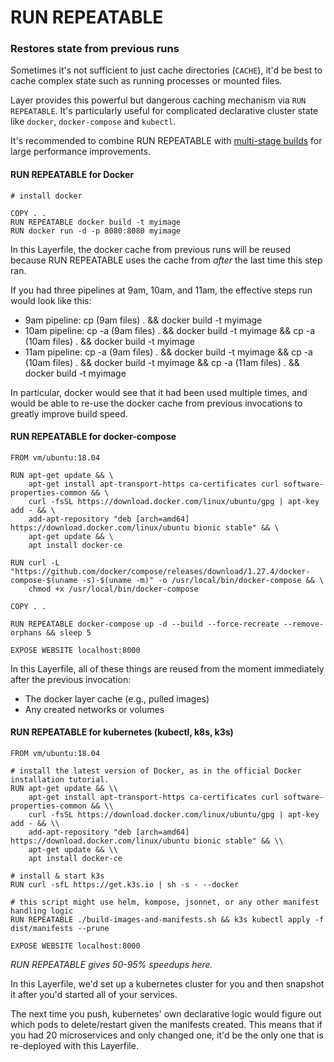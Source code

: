 # RUN REPEATABLE
### Restores state from previous runs

Sometimes it's not sufficient to just cache directories (`CACHE`), it'd be best to cache complex state such as running processes or mounted files.

Layer provides this powerful but dangerous caching mechanism via `RUN REPEATABLE`. It's particularly useful for complicated declarative cluster state like `docker`, `docker-compose` and `kubectl`.

It's recommended to combine RUN REPEATABLE with [multi-stage builds](https://docs.docker.com/develop/develop-images/multistage-build/) for large performance improvements.

#### RUN REPEATABLE for Docker

```Layerfile
# install docker

COPY . .
RUN REPEATABLE docker build -t myimage
RUN docker run -d -p 8080:8080 myimage
```

In this Layerfile, the docker cache from previous runs will be reused because RUN REPEATABLE uses the cache from *after* the last time this step ran.

If you had three pipelines at 9am, 10am, and 11am, the effective steps run would look like this:

- 9am pipeline: cp (9am files) . && docker build -t myimage
- 10am pipeline: cp -a (9am files) . && docker build -t myimage && cp -a (10am files) . && docker build -t myimage
- 11am pipeline: cp -a (9am files) . && docker build -t myimage && cp -a (10am files) . && docker build -t myimage && cp -a (11am files) . && docker build -t myimage

In particular, docker would see that it had been used multiple times, and would be able to re-use the docker cache from previous invocations to greatly improve build speed.

#### RUN REPEATABLE for docker-compose

```Layerfile
FROM vm/ubuntu:18.04

RUN apt-get update && \
    apt-get install apt-transport-https ca-certificates curl software-properties-common && \
    curl -fsSL https://download.docker.com/linux/ubuntu/gpg | apt-key add - && \
    add-apt-repository "deb [arch=amd64] https://download.docker.com/linux/ubuntu bionic stable" && \
    apt-get update && \
    apt install docker-ce

RUN curl -L "https://github.com/docker/compose/releases/download/1.27.4/docker-compose-$(uname -s)-$(uname -m)" -o /usr/local/bin/docker-compose && \
    chmod +x /usr/local/bin/docker-compose

COPY . .

RUN REPEATABLE docker-compose up -d --build --force-recreate --remove-orphans && sleep 5

EXPOSE WEBSITE localhost:8000
```

In this Layerfile, all of these things are reused from the moment immediately after the previous invocation:
- The docker layer cache (e.g., pulled images)
- Any created networks or volumes


#### RUN REPEATABLE for kubernetes (kubectl, k8s, k3s)

```Layerfile
FROM vm/ubuntu:18.04

# install the latest version of Docker, as in the official Docker installation tutorial.
RUN apt-get update && \\
    apt-get install apt-transport-https ca-certificates curl software-properties-common && \\
    curl -fsSL https://download.docker.com/linux/ubuntu/gpg | apt-key add - && \\
    add-apt-repository "deb [arch=amd64] https://download.docker.com/linux/ubuntu bionic stable" && \\
    apt-get update && \\
    apt install docker-ce

# install & start k3s
RUN curl -sfL https://get.k3s.io | sh -s - --docker

# this script might use helm, kompose, jsonnet, or any other manifest handling logic
RUN REPEATABLE ./build-images-and-manifests.sh && k3s kubectl apply -f dist/manifests --prune

EXPOSE WEBSITE localhost:8000
```

*RUN REPEATABLE gives 50-95% speedups here.*

In this Layerfile, we'd set up a kubernetes cluster for you and then snapshot it after you'd started all of your services.

The next time you push, kubernetes' own declarative logic would figure out which pods to delete/restart given the manifests created.
This means that if you had 20 microservices and only changed one, it'd be the only one that is re-deployed with this Layerfile.
